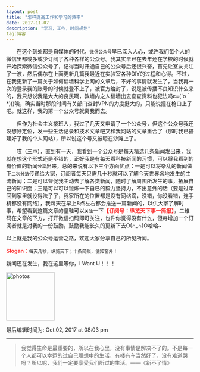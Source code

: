 ```yaml
---
layout: post
title: "怎样提高工作和学习的效率"
date: 2017-11-07
description: "学习，工作，时间规划"
tag:博客
---   
```



　　在这个到处都是自媒体的时代，`微信公众号`早已深入人心，或许我们每个人的微信里都或多或少订阅了各种各样的公众号。我其实早已在去年还在学校的时候就开始探索微信公众号了，记得当时开通自己的公众号后还很兴奋，首先让室友关注了一波，然后偶尔在上面更新几篇我最近在实验室各种DIY的过程和心得。不过，在我更新了一篇关于如何翻墙科学上网的文章后，不好的事情就发生了，当我再一次的登录我的账号的时候就登不上了，被官方给封了，说是被传播不良知识什么来的，我只想说我是大大的良民啊，教墙内之人翻墙出去查查资料也犯法吗ε=(´ο｀*)))唉，确实当时那段时间有关部门查封VPN的力度挺大的，只能说撞在枪口上了吧。就这样，我的第一个公众号就离我而去。     

　　但作为社会主义接班人，我过了几天又申请了一个公众号，但这个公众号我还没想好定位，发一些生活记录和技术文章吧又和我网站的文章重合了（那时我已搭建好了我的个人网站），所以说这个号又被晾在沙滩上了。  

　　哎（三声），直到有一天，我看到一个公众号是每天精选几条新闻发出来，我就在想这个形式还是不错的，正好我是有每天看科技新闻的习惯，可以将我看到的有价值的新闻`分享`出来，总的来说有以下三个方面优点：一是可以将杂乱的新闻做下`二次分选`传递给大家，订阅者每天只需几十秒就可以了解今天世界各地发生的主流新闻；二是可以督促我主动去了解各类新闻，随时了解周围所发生的事，拓展自己的知识面；三是可以可以锻炼一下自已的毅力坚持力，不出意外的话（要是过年回到家里就没得法子了，我家所在的位置都是没有网络滴，没错，你没看错，连手机都没有网络），我每天在早上8点左右都会推送一篇新闻的，以供大家了解时事，希望看到这篇文章的童鞋可以`关注`一下<strong style="color: #FF2D2D">【订阅号：纵览天下事一简报】</strong>，二维码在文章的下方，打开微信扫码即可关注，也许你觉得没有什么，但每增加一个订阅者就是对我的一份鼓励，鼓励我能长久的更新下去O(∩_∩)O哈哈~      

以上就是我的公众号运营之路，欢迎大家分享自己的所见所闻。           

<strong style="color: #FF2D2D">Slogan：</strong>`每天几秒，纵览天下；十条简报，便知窗外！`     

新闻还在发生，我在这里等你，I   Want  U！！！         

<img src="http://omjh2j5h3.bkt.clouddn.com/kanggzh.jpg" width="130" height="130" alt="photos"/>

最后编辑时间为: Oct.02, 2017 at 08:03 pm          

----------
>  我觉得生命是最重要的，所以在我心里，没有事情是解决不了的。不是每一个人都可以幸运的过自己理想中的生活，有楼有车当然好了，没有难道哭吗？所以呢，我们一定要享受我们所过的生活。——《新不了情》
<br>

　




